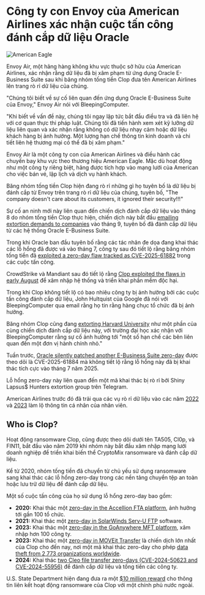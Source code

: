 # Công ty con Envoy của American Airlines xác nhận cuộc tấn công đánh cắp dữ liệu Oracle

![American Eagle](https://www.bleepstatic.com/content/hl-images/2025/10/17/american-eagle.jpg)

Envoy Air, một hãng hàng không khu vực thuộc sở hữu của American Airlines, xác nhận rằng dữ liệu đã bị xâm phạm từ ứng dụng Oracle E-Business Suite sau khi băng nhóm tống tiền Clop đưa tên American Airlines lên trang rò rỉ dữ liệu của chúng.

"Chúng tôi biết về sự cố liên quan đến ứng dụng Oracle E-Business Suite của Envoy," Envoy Air nói với BleepingComputer.

"Khi biết về vấn đề này, chúng tôi ngay lập tức bắt đầu điều tra và đã liên hệ với cơ quan thực thi pháp luật. Chúng tôi đã tiến hành xem xét kỹ lưỡng dữ liệu liên quan và xác nhận rằng không có dữ liệu nhạy cảm hoặc dữ liệu khách hàng bị ảnh hưởng. Một lượng hạn chế thông tin kinh doanh và chi tiết liên hệ thương mại có thể đã bị xâm phạm."

Envoy Air là một công ty con của American Airlines và điều hành các chuyến bay khu vực theo thương hiệu American Eagle. Mặc dù hoạt động như một công ty riêng biệt, hãng được tích hợp vào mạng lưới của American cho việc bán vé, lập lịch và dịch vụ hành khách.

Băng nhóm tống tiền Clop hiện đang rò rỉ những gì họ tuyên bố là dữ liệu bị đánh cắp từ Envoy trên trang rò rỉ dữ liệu của chúng, tuyên bố, "The company doesn't care about its customers, it ignored their security!!!"

Sự cố an ninh mới này liên quan đến chiến dịch đánh cắp dữ liệu vào tháng 8 do nhóm tống tiền Clop thực hiện, chiến dịch này bắt đầu [emailing extortion demands to companies](https://www.bleepingcomputer.com/news/security/clop-extortion-emails-claim-theft-of-oracle-e-business-suite-data/) vào tháng 9, tuyên bố đã đánh cắp dữ liệu từ các hệ thống Oracle E-Business Suite.

Trong khi Oracle ban đầu tuyên bố rằng các tác nhân đe dọa đang khai thác các lỗ hổng đã được vá vào tháng 7, công ty sau đó tiết lộ rằng băng nhóm tống tiền đã [exploited a zero-day flaw tracked as CVE-2025-61882](https://www.bleepingcomputer.com/news/security/oracle-zero-day-exploited-in-clop-data-theft-attacks-since-early-august/) trong các cuộc tấn công.

CrowdStrike và Mandiant sau đó tiết lộ rằng [Clop exploited the flaws in early August](https://www.bleepingcomputer.com/news/security/oracle-zero-day-exploited-in-clop-data-theft-attacks-since-early-august/) để xâm nhập hệ thống và triển khai phần mềm độc hại.

Trong khi Clop không tiết lộ có bao nhiêu công ty bị ảnh hưởng bởi các cuộc tấn công đánh cắp dữ liệu, John Hultquist của Google đã nói với BleepingComputer qua email rằng họ tin rằng hàng chục tổ chức đã bị ảnh hưởng.

Băng nhóm Clop cũng đang [extorting Harvard University](https://www.bleepingcomputer.com/news/security/harvard-investigating-breach-linked-to-oracle-zero-day-exploit/) như một phần của cùng chiến dịch đánh cắp dữ liệu này, với trường đại học xác nhận với BleepingComputer rằng sự cố ảnh hưởng tới "một số hạn chế các bên liên quan đến một đơn vị hành chính nhỏ."

Tuần trước, [Oracle silently patched another E-Business Suite zero-day](https://www.bleepingcomputer.com/news/security/oracle-silently-fixes-zero-day-exploit-leaked-by-shinyhunters/) được theo dõi là CVE-2025-61884 mà không tiết lộ rằng lỗ hổng này đã bị khai thác tích cực vào tháng 7 năm 2025.

Lỗ hổng zero-day này liên quan đến một mã khai thác bị rò rỉ bởi Shiny Lapsus$ Hunters extortion group trên Telegram.

American Airlines trước đó đã trải qua các vụ rò rỉ dữ liệu vào các năm [2022](https://www.bleepingcomputer.com/news/security/american-airlines-learned-it-was-breached-from-phishing-targets/) và [2023](https://www.bleepingcomputer.com/news/security/american-airlines-southwest-airlines-disclose-data-breaches-affecting-pilots/) làm lộ thông tin cá nhân của nhân viên.

## Who is Clop?

Hoạt động ransomware Clop, cũng được theo dõi dưới tên TA505, Cl0p, và FIN11, bắt đầu vào năm 2019 khi nhóm này bắt đầu xâm nhập mạng lưới doanh nghiệp để triển khai biến thể CryptoMix ransomware và đánh cắp dữ liệu.

Kể từ 2020, nhóm tống tiền đã chuyển từ chủ yếu sử dụng ransomware sang khai thác các lỗ hổng zero-day trong các nền tảng chuyển tệp an toàn hoặc lưu trữ dữ liệu để đánh cắp dữ liệu.

Một số cuộc tấn công của họ sử dụng lỗ hổng zero-day bao gồm:

* **2020:** Khai thác một [zero-day in the Accellion FTA platform](https://www.bleepingcomputer.com/tag/accellion/), ảnh hưởng tới gần 100 tổ chức.
* **2021:** Khai thác một [zero-day in SolarWinds Serv-U FTP](https://www.bleepingcomputer.com/news/security/clop-gang-exploiting-solarwinds-serv-u-flaw-in-ransomware-attacks/) software.
* **2023:** Khai thác một [zero-day in the GoAnywhere MFT platform](https://www.bleepingcomputer.com/news/security/fortra-shares-findings-on-goanywhere-mft-zero-day-attacks/), xâm nhập hơn 100 công ty.
* **2023:** Khai thác một [zero-day in MOVEit Transfer](https://www.bleepingcomputer.com/news/security/clop-ransomware-claims-responsibility-for-moveit-extortion-attacks/) là chiến dịch lớn nhất của Clop cho đến nay, nơi một mã khai thác zero-day cho phép [data theft from 2,773 organizations worldwide](https://www.emsisoft.com/en/blog/44123/unpacking-the-moveit-breach-statistics-and-analysis/).
* **2024:** Khai thác [two Cleo file transfer zero-days (CVE-2024-50623 and CVE-2024-55956)](https://www.bleepingcomputer.com/news/security/clop-ransomware-claims-responsibility-for-cleo-data-theft-attacks/) để đánh cắp dữ liệu và tống tiền các công ty.

U.S. State Department hiện đang đưa ra một [$10 million reward](https://www.bleepingcomputer.com/news/security/us-govt-offers-10-million-bounty-for-info-on-clop-ransomware/) cho thông tin liên kết hoạt động ransomware của Clop với một chính phủ nước ngoài.